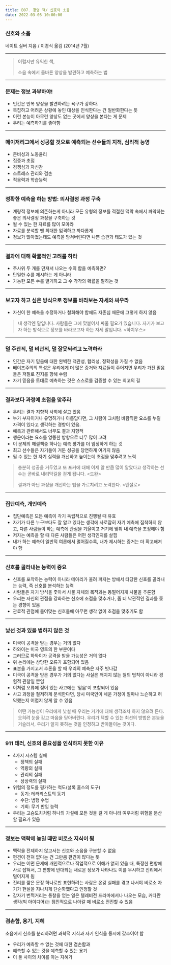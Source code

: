 ```yaml
---
title: B07. 경영 책/ 신호와 소음
date: 2022-03-05 10:00:00
---
```


### 신호와 소음
네이트 실버 지음 / 이경식 옮김 (2014년 7월)

---

> 어렵지만 유익한 책,
>
> 소음 속에서 올바른 양상을 발견하고 예측하는 법

---

### 문제는 정보 과부하야!

- 인간은 반복 양상을 발견하려는 욕구가 강하다.
- 복잡하고 어려운 상황에 놓인 대상을 인식한다는 건 일반화한다는 뜻
- 이런 본능이 아무런 양상도 없는 곳에서 양상을 본다는 게 문제
- 우리는 예측하기를 좋아함

---

### 메이저리그에서 성공할 것으로 예측되는 선수들의 지적, 심리적 능영

- 준비성과 노동윤리
- 집중과 초점
- 경쟁심과 자신감
- 스트레스 관리와 겸손
- 적응력과 학습능력

---

### 정확한 예측을 하는 방법: 의사결정 과정 구축

- 계량적 정보에 의존하는게 아니라 모든 유형의 정보를 적절한 맥락 속에서 파악하는 좋은 의사결정 과정을 구축하는 것
- 될 수 있는 한 자료를 많이 모아라
- 자료를 분석할 땐 최대한 엄격하고 까다롭게
- 정보가 많아졌는데도 예측을 망쳐버린다면 나쁜 습관과 태도가 있는 것

---

### 결과에 대해 확률적인 고려를 하라
- 주사위 두 개를 던져서 나오는 수의 합을 예측하면?
- 단일한 수를 제시하는 게 아니라
- 가능한 모든 수를 열거하고 그 수 각각의 확률을 말하는 것

---

### 보고자 하고 싶은 방식으로 정보를 바라보는 자세와 싸우라
- 자신이 한 예측을 수정하거나 철회해야 함에도 자존심 때문에 그렇게 하지 않음
> 내 생각엔 말입니다. 사람들은 그에 맞붙어서 싸울 필요가 있습니다. 자기가 보고자 하는 방식으로 정보를 바라보고자 하는 자세 말입니다. <하치우스>

---

### 덜 주관적, 덜 비관적, 덜 잘못되려고 노력하라
- 인간은 자기 믿음에 대한 완벽한 객관성, 합리성, 정확성을 가질 수 없음
- 베이즈주의의 특성은 우리에게 더 많은 증거와 자료들이 주어지면 우리가 가진 믿음들은 저절로 진지를 향해 수렴
- 자기 믿음을 토대로 예측하는 것은 스스로를 검증할 수 있는 최고의 길

---

### 결과보다 과정에 초점을 맞추라
- 우리는 결과 지향적 사회에 살고 있음
- 누가 부자이거나 유명하거나 아름답다면, 그 사람이 그처럼 바람직한 요소를 누릴 자격이 있다고 생각하는 경향이 있음.
- 예측과 관련해서도 너무도 결과 지향적
- 행운이라는 요소를 엉뚱한 방향으로 너무 많이 고려
- 이 문제의 해결책중 하나는 예측 평가를 더 엄정하게 하는 것
- 최고 선수들은 자기들이 거둔 성공을 당연하게 여기지 않음
- 될 수 있는 한 자기 실력을 개선하고 높이는데 초점을 맞추려고 노력
> 충분히 성공을 거두었고 또 포커에 대해 이제 알 만큼 많이 알았다고 생각하는 선수는 곧바로 내리막길을 걷게 됩니다. <드완>
> 
>결과가 아닌 과정을 개선하는 법을 가르치려고 노력한다. <엔절로>

---

### 집단예측, 개인예측
- 집단예측은 모든 예측이 각기 독립적으로 진행될 때 유효
- 자기가 다른 누구보다도 잘 알고 있다는 생각에 사로잡혀 자기 예측에 집착하지 않고, 다른 사람들이 하는 예측에 관심을 기울이고 거기에 맞춰 내 예측을 조정해야 함
- 저자는 예측을 할 때 다른 사람들은 어떤 생각인지를 살핌
- 내가 하는 예측이 일반적 여론에서 멀어질수록, 내가 제시하는 증거는 더 확고해져야 함

---

### 신호를 골라내는 능력이 중요
- 신호를 포착하는 능력이 아니라 메아리가 울려 퍼지는 방에서 타당한 신호를 골라내는 능력, 즉 신호를 분석하는 능력
- 사람들은 자기 방식을 좇아서 사물 자체의 목적과는 동떨어지게 사물을 추론함
- 우리는 자신의 관점을 강화하는 신호에 초점을 맞추거나, 좀 더 낙관적인 결과를 좇는 경향이 있음
- 관료적 관점에 들어맞는 신호들에 아무런 생각 없이 초점을 맞추기도 함

---

### 낯선 것과 있을 법하지 않은 것
- 미국이 공격을 받는 경우는 거의 없다
- 하와이는 미국 영토의 한 부분이다
- 그러므로 하와이가 공격을 받을 가능성은 거의 없다
- 위 논리에는 상당한 오류가 포함되어 있음
- 표본을 가지고서 추론을 할 때 우리의 예측은 자주 빗나감
- 미국이 공격을 받은 경우가 거의 없다는 사실은 깨지지 않는 철의 법칙이 아니라 경험적 관찰일 뿐임
- 이처럼 오류에 젖어 있는 사고에는 '믿음'이 포함되어 있음
- 사고 과정을 철저하게 분석한다면, 당시 미국인이 세운 가정이 얼마나 느슨하고 허약했는지 어렵지 않게 알 수 있음
> 어떤 가능성이 우리에게 낯설 때 우리는 거기에 대해 생각조차 하지 않으려 든다. 오히려 눈을 감고 마음을 닫아버린다.
> 우리가 택할 수 있는 최선의 방법은 본능을 거슬러서, 우리가 알지 못하는 것을 인정하고 받아들이는 것이다.

---

### 911 테러, 신호의 중요성을 인식하지 못한 이유

- 4가지 시스템 실패
    - 정책의 실패
    - 역량의 실패
    - 관리의 실패
    - 상상력의 실패
- 위험의 정도를 평가하는 척도(셜록 홈스의 도구)
    - 동기: 테러리스트의 동기
    - 수단: 범행 수법
    - 기회: 무기 반입 능력
- 우리는 고슴도치처럼 하나의 가설에 모든 것을 걸 게 아니라 여우처럼 위험을 분산할 필요가 있음

---

### 정보는 맥락에 놓일 때만 비로소 지식이 됨
- 맥락을 전제하지 않고서는 신호와 소음을 구분할 수 없음
- 편견이 전혀 없다는 건 그만큼 편견이 많다는 뜻
- 우리는 어떤 문제에 개인적으로나 직업적으로 이해가 얽혀 있을 때, 특정한 편향에 사로 잡혀서, 그 편향에 반대되는 새로운 정보가 나타나도 이를 무시하고 진리에서 멀어지게 됨
- 진리를 짧은 문장 하나로만 표현하려는 사람은 온갖 실패를 겪고 나서야 비로소 자기가 현실을 지나치게 단순화했다고 인정할 것
- 갑자기 번쩍거리는 통찰을 얻는 일은 텔레비전 드라마에서나 나오는 모습, 커다란 생각(빅 아이디어)는 점진적으로 나아갈 때 비로소 전진할 수 있음

---

### 겸손함, 용기, 지혜
소음에서 신호를 분리하려면 과학적 지식과 자기 인식을 동시에 갖추어야 함
- 우리가 예측할 수 없는 것에 대한 겸손함과 
- 예측할 수 있는 것을 예측할 수 있는 용기
- 이 둘 사이의 차이를 아는 지혜가 








